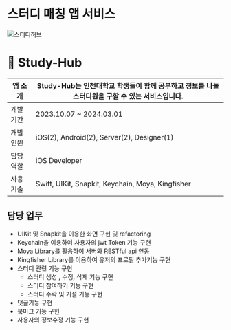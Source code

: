 # 스터디 매칭 앱 서비스
![스터디허브](https://github.com/user-attachments/assets/b4f745b1-af48-4dac-a191-d7d7a8f6dc56)

# 📎 Study-Hub

| 앱 소개 | Study-Hub는  인천대학교 학생들이 함께 공부하고 정보를 나눌 스터디원을 구할 수 있는 서비스입니다. |
| --- | --- |
| 개발 기간 | 2023.10.07 ~ 2024.03.01 |
| 개발 인원 | iOS(2), Android(2), Server(2), Designer(1) |
| 담당 역할 | iOS Developer |
| 사용 기술 | Swift, UIKit, Snapkit, Keychain, Moya, Kingfisher |

## 담당 업무

- UIKit 및 Snapkit을 이용한 화면 구현 및 refactoring
- Keychain을 이용하여 사용자의 jwt Token 기능 구현
- Moya Library를 활용하여 서버와 RESTful api 연동
- Kingfisher Library를 이용하여 유저의 프로필 추가기능 구현
- 스터디 관련 기능 구현
    - 스터디 생성 , 수정, 삭제 기능 구현
    - 스터디 참여하기 기능 구현
    - 스터디 수락 및 거절 기능 구현
- 댓글기능 구현
- 북마크 기능 구현
- 사용자의 정보수정 기능 구현
